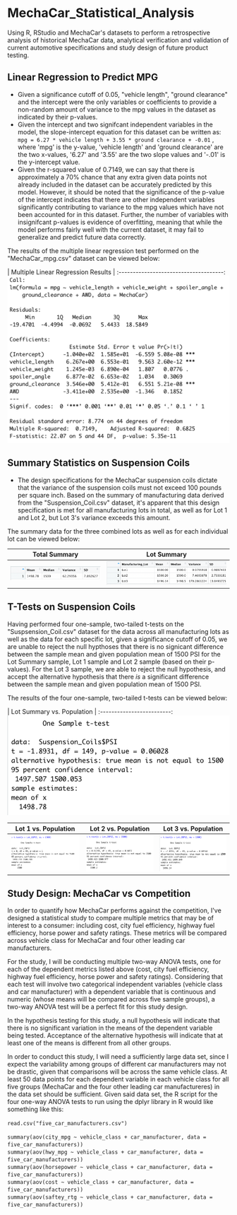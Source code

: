 # MechaCar_Statistical_Analysis
Using R, RStudio and MechaCar's datasets to perform a retrospective analysis of historical MechaCar data, analytical verification and validation of current automotive specifications and study design of future product testing. 

## Linear Regression to Predict MPG
- Given a significance cutoff of 0.05, "vehicle length", "ground clearance" and the intercept were the only variables or coefficients to provide a non-random amount of variance to the mpg values in the dataset as indicated by their p-values. 
- Given the intercept and two signifcant independent variables in the model, the slope-intercept equation for this dataset can be written as:
`mpg = 6.27 * vehicle length + 3.55 * ground clearance + -0.01` , where 'mpg' is the y-value, 'vehicle length' and 'ground clearance' are the two x-values, '6.27' and '3.55' are the two slope values and '-.01' is the y-intercept value. 
- Given the r-squared value of 0.7149, we can say that there is approximately a 70% chance that any extra given data points not already included in the dataset can be accurately predicted by this model. However, it should be noted that the significance of the p-value of the intercept indicates that there are other independent variables significantly contributing to variance to the mpg values which have not been accounted for in this dataset. Further, the number of variables with insignifcant p-values is evidence of overfitting, meaning that while the model performs fairly well with the current dataset, it may fail to generalize and predict future data correctly.

The results of the multiple linear regression test performed on the "MechaCar_mpg.csv" dataset can be viewed below:  

| Multiple Linear Regression Results |
:-------------------------------------:
![Multiple Linear Regression Results](Deliverable_One/Deliverable_One_Analysis.png)

## Summary Statistics on Suspension Coils
- The design specifications for the MechaCar suspension coils dictate that the variance of the suspension coils must not exceed 100 pounds per square inch. Based on the summary of manufacturing data derived from the "Suspension_Coil.csv" dataset, it's apparent that this design specification is met for all manufacturing lots in total, as well as for Lot 1 and Lot 2, but Lot 3's variance exceeds this amount. 

The summary data for the three combined lots as well as for each individual lot can be viewed below: 

| Total Summary            |  Lot Summary |
:-------------------------:|:-------------------------:
![Total Summary](Deliverable_Two/total_summary.png) | ![Lot Summary](Deliverable_Two/lot_summary.png)

## T-Tests on Suspension Coils
Having performed four one-sample, two-tailed t-tests on the "Suspsension_Coil.csv" dataset for the data across all manufacturing lots as well as the data for each specific lot, given a significance cutoff of 0.05, we are unable to reject the null hypthoses that there is no signicant difference between the sample mean and given population mean of 1500 PSI for the Lot Summary sample, Lot 1 sample and Lot 2 sample (based on their p-values). For the Lot 3 sample, we are able to reject the null hypothesis, and accept the alternative hypothesis that there *is* a significant difference between the sample mean and given population mean of 1500 PSI. 

The results of the four one-sample, two-tailed t-tests can be viewed below: 

| Lot Summary vs. Population | 
:-------------------------:
![Lot Summary](Deliverable_Three/t.test_combined_lots.png)

| Lot 1 vs. Population | Lot 2 vs. Population | Lot 3 vs. Population |
:-------------------------:|:-----------------:|:-------------------------:
![Lot 1](Deliverable_Three/Lot1_ttest.png) | ![Lot 2](Deliverable_Three/Lot2_ttest.png) | ![Lot 3](Deliverable_Three/Lot3_ttest.png)

## Study Design: MechaCar vs Competition

In order to quantify how MechaCar performs against the competition, I've designed a statistical study to compare multiple metrics that may be of interest to a consumer: including cost, city fuel efficiency, highway fuel efficiency, horse power and safety ratings. These metrics will be compared across vehicle class for MechaCar and four other leading car manufacturers. 

For the study, I will be conducting multiple two-way ANOVA tests, one for each of the dependent metrics listed above (cost, city fuel efficiency, highway fuel efficiency, horse power and safety ratings). Considering that each test will involve two categorical independent variables (vehicle class and car manufacturer) with a dependent variable that is continuous and numeric (whose means will be compared across five sample groups), a two-way ANOVA test will be a perfect fit for this study design. 

In the hypothesis testing for this study, a null hypothesis will indicate that there is no significant variation in the means of the dependent variable being tested. Acceptance of the alternative hypothesis will indicate that at least one of the means is different from all other groups. 

In order to conduct this study, I will need a sufficiently large data set, since I expect the variability among groups of different car manufacturers may not be drastic, given that comparisons will be across the same vehicle class. At least 50 data points for each dependent variable in each vehicle class for all five groups (MechaCar and the four other leading car manufactureres) in the data set should be sufficient. Given said data set, the R script for the four one-way ANOVA tests to run using the dplyr library in R would like something like this: 

`read.csv("five_car_manufacturers.csv")`

`summary(aov(city_mpg ~ vehicle_class + car_manufacturer, data = five_car_manufacturers))` <br>
`summary(aov(hwy_mpg ~ vehicle_class + car_manufacturer, data = five_car_manufacturers))` <br>
`summary(aov(horsepower ~ vehicle_class + car_manufacturer, data = five_car_manufacturers))` <br>
`summary(aov(cost ~ vehicle_class + car_manufacturer, data = five_car_manufacturers))` <br>
`summary(aov(saftey_rtg ~ vehicle_class + car_manufacturer, data = five_car_manufacturers))` 
